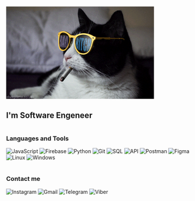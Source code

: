 ![header](giphy.gif)

## I'm Software Engeneer

#

### Languages and Tools

![JavaScript](https://img.shields.io/badge/JavaScript-1E2621?style=for-the-badge&logo=javascript&logoColor=45D1FD)
![Firebase](https://img.shields.io/badge/Firebase-1E2621?style=for-the-badge&logo=firebase&logoColor=FFCA2A)
![Python](https://img.shields.io/badge/Python-1E2621?style=for-the-badge&logo=python&logoColor=FFDF5A)
![Git](https://img.shields.io/badge/Git-1E2621?style=for-the-badge&logo=git&logoColor=F54D27)
![SQL](https://img.shields.io/badge/SQL-1E2621?style=for-the-badge&logo=mysql&logoColor=F29111)
![API](https://img.shields.io/badge/API-1E2621?style=for-the-badge&logo=google&logoColor=34A853)
![Postman](https://img.shields.io/badge/Postman-1E2621?style=for-the-badge&logo=postman&logoColor=FF6C37)
![Figma](https://img.shields.io/badge/Figma-1E2621?style=for-the-badge&logo=figma&logoColor=A058FE)
![Linux](https://img.shields.io/badge/Linux-1E2621?style=for-the-badge&logo=linux&logoColor=FBFBF9)
![Windows](https://img.shields.io/badge/Windows-1E2621?style=for-the-badge&logo=microsoft&logoColor=A058FE)

#

### Contact me
![Instagram](https://img.shields.io/badge/Instagram-1E2621?style=for-the-badge&logo=instagram&logoColor=FD2E6F)
![Gmail](https://img.shields.io/badge/Gmail-1E2621?style=for-the-badge&logo=gmail&logoColor=34A853)
![Telegram](https://img.shields.io/badge/Telegram-1E2621?style=for-the-badge&logo=telegram&logoColor=289CCF)
![Viber](https://img.shields.io/badge/Viber-1E2621?style=for-the-badge&logo=viber&logoColor=795098)

